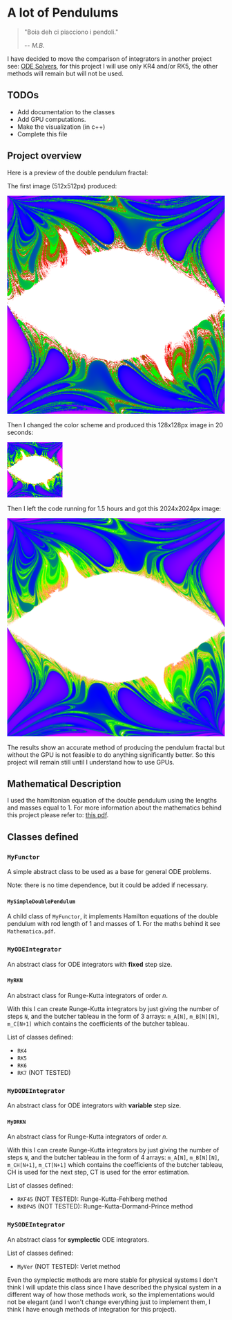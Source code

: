 # A lot of Pendulums

> "Boia deh ci piacciono i pendoli."
> 
> -- <cite>M.B.</cite>

I have decided to move the comparison of integrators in another project 
see: [ODE Solvers](https://github.com/Mattia04/ODESolvers), for this 
project I will use only KR4 and/or RK5, the other methods will remain but 
will not be used.

## TODOs

- Add documentation to the classes
- Add GPU computations.
- Make the visualization (in c++)
- Complete this file

## Project overview

Here is a preview of the double pendulum fractal:

The first image (512x512px) produced:

<img src="tests/static_fractal/output_image.png">

Then I changed the color scheme and produced this 128x128px image in 20 
seconds:

<img src="tests/static_fractal/output_image3.png">

Then I left the code running for 1.5 hours and got this 2024x2024px image:

<img src="tests/static_fractal/output_image2.png">

The results show an accurate method of producing the pendulum fractal but 
without the GPU is not feasible to do anything significantly better. 
So this project will remain still until I understand how to use GPUs.

## Mathematical Description

I used the hamiltonian equation of the double pendulum using the lengths 
and masses equal to 1. For more information about the mathematics behind 
this project please refer to: [this pdf](Mathematica.pdf).

## Classes defined

### `MyFunctor`

A simple abstract class to be used as a base for general ODE problems.

Note: there is no time dependence, but it could be added if necessary.

#### `MySimpleDoublePendulum`

A child class of `MyFunctor`, it implements Hamilton equations of the double 
pendulum with rod length of 1 and masses of 1. For the maths behind it see 
`Mathematica.pdf`.

### `MyODEIntegrator`

An abstract class for ODE integrators with **fixed** step size. 

#### `MyRKN`

An abstract class for Runge-Kutta integrators of order $n$.

With this I can create Runge-Kutta integrators by just giving the number of 
steps `N`, and the butcher tableau in the form of 3 arrays: `m_A[N]`, `m_B[N][N]`, 
`m_C[N+1]` which contains the coefficients of the butcher tableau.

List of classes defined:

- `RK4`
- `RK5`
- `RK6`
- `RK7` (NOT TESTED)

### `MyDODEIntegrator`

An abstract class for ODE integrators with **variable** step size. 

#### `MyDRKN`

An abstract class for Runge-Kutta integrators of order $n$.

With this I can create Runge-Kutta integrators by just giving the number of 
steps `N`, and the butcher tableau in the form of 4 arrays: `m_A[N]`, 
`m_B[N][N]`, `m_CH[N+1]`, `m_CT[N+1]` which contains the coefficients of the 
butcher tableau, CH is used for the next step, CT is used for the error 
estimation.

List of classes defined:

- `RKF45` (NOT TESTED): Runge-Kutta-Fehlberg method
- `RKDP45` (NOT TESTED): Runge-Kutta-Dormand-Prince method

### `MySODEIntegrator`

An abstract class for **symplectic** ODE integrators.

List of classes defined:

- `MyVer` (NOT TESTED): Verlet method

Even tho symplectic methods are more stable for physical systems I don't 
think I will update this class since I have described the physical system 
in a different way of how those methods work, so the implementations would 
not be elegant (and I won't change everything just to implement them, I 
think I have enough methods of integration for this project).